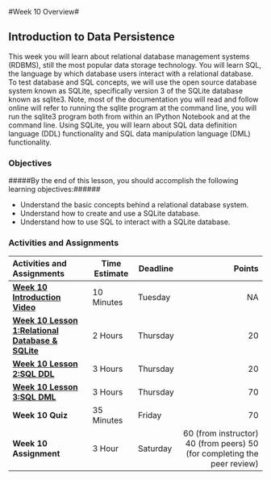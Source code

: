 #Week 10 Overview#
## Introduction to Data Persistence ##

This week you will learn about relational database management systems (RDBMS), still the most popular data storage technology. You will learn SQL, the language by which database users interact with a relational database. To test database and SQL concepts, we will use the open source database system known as SQLite, specifically version 3 of the SQLite database known as sqlite3. Note, most of the documentation you will read and follow online will refer to running the sqlite program at the command line, you will run the sqlite3 program both from within an IPython Notebook and at the command line. Using SQLite, you will learn about SQL data definition language (DDL) functionality and SQL data manipulation language (DML) functionality. 

### Objectives ###

#####By the end of this lesson, you should accomplish the following learning objectives:######

- Understand the basic concepts behind a relational database system.
- Understand how to create and use a SQLite database.
- Understand how to use SQL to interact with a SQLite database.

### Activities and Assignments ###

|Activities and Assignments | Time Estimate | Deadline | Points|
|:------| -----|-------|----------:|
|**[Week 10 Introduction Video](https://mediaspace.illinois.edu/media/Week+Ten/1_ru9yscle)**|10 Minutes|Tuesday|NA|
|**[Week 10 Lesson 1:Relational Database & SQLite](https://github.com/UI-DataScience/info490-sp15/blob/master/Week10/lesson1.md)**| 2 Hours |Thursday| 20|
|**[Week 10 Lesson 2:SQL DDL](https://github.com/UI-DataScience/info490-sp15/blob/master/Week10/lesson2.md)**| 3 Hours | Thursday | 20 |
|**[Week 10 Lesson 3:SQL DML](https://github.com/UI-DataScience/info490-sp15/blob/master/Week10/lesson3.md)**| 3 Hours | Thursday| 70 |
|**Week 10 Quiz**| 35 Minutes | Friday | 70|
|**Week 10 Assignment**| 3 Hour | Saturday | 60 (from instructor) 40 (from peers) 50 (for completing the peer review) | 
